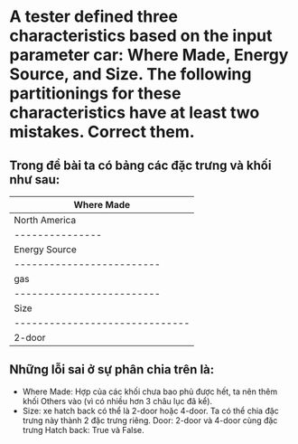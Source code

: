 # A tester defined three characteristics based on the input parameter car: Where Made, Energy Source, and Size. The following partitionings for these characteristics have at least two mistakes. Correct them.

## Trong đề bài ta có bảng các đặc trưng và khối như sau:
| Where Made |
|-------------------------------|
| North America | Europe | Asia |
|---------------|
| Energy Source |
|-------------------------|
| gas | electric | hybrid |
|-------------------------|
| Size |
|------------------------------|
| 2-door | 4-door | hatch back |

## Những lỗi sai ở sự phân chia trên là:
* Where Made: Hợp của các khối chưa bao phủ được hết, ta nên thêm khối Others vào (vì có nhiều hơn 3 châu lục đã kể).
* Size: xe hatch back có thể là 2-door hoặc 4-door. Ta có thể chia đặc trưng này thành 2 đặc trưng riêng. Door: 2-door và 4-door cùng đặc trưng Hatch back: True và False.
